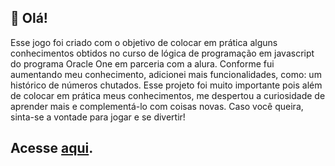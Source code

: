 ## :cherries: Olá!
Esse jogo foi criado com o objetivo de colocar em prática alguns conhecimentos obtidos no curso de lógica de programação em javascript do programa Oracle One em parceria com a alura. Conforme fui aumentando meu conhecimento, adicionei mais funcionalidades, como: um histórico de números chutados.
Esse projeto foi muito importante pois além de colocar em prática meus conhecimentos, me despertou a curiosidade de aprender mais e complementá-lo com coisas novas.
Caso você queira, sinta-se a vontade para jogar e se divertir! 
## Acesse [aqui](https://jogo-adivinheonumero.vercel.app/).

